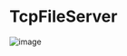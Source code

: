 # TcpFileServer
![image](https://github.com/user-attachments/assets/f85d29d5-1ba8-4648-a3d6-2b25a7cde264)
